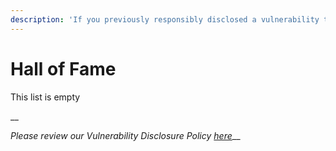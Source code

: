 ```yaml
---
description: 'If you previously responsibly disclosed a vulnerability to us, we thank you.'
---
```


# Hall of Fame

This list is empty

\_\_

_Please review our Vulnerability Disclosure Policy_ [_here_](vulnerability-disclosure-policy.md)\_\_

